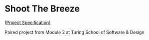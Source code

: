 # Shoot The Breeze

([Project Specification](http://frontend.turing.io/projects/shoot-the-breeze))

Paired project from Module 2 at Turing School of Software & Design

